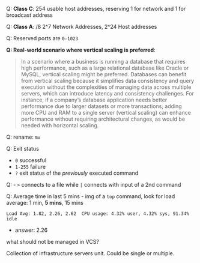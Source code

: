 Q: **Class C**: 254 usable host addresses, reserving 1 for network and 1 for broadcast address

Q: **Class A**: /8 2^7 Network Addresses, 2^24 Host addresses

Q: Reserved ports are `0-1023`

**Q: Real-world scenario where vertical scaling is preferred**:

> In a scenario where a business is running a database that requires high performance, such as a large relational database like Oracle or MySQL, vertical scaling might be preferred. Databases can benefit from vertical scaling because it simplifies data consistency and query execution without the complexities of managing data across multiple servers, which can introduce latency and consistency challenges. 
> For instance, if a company’s database application needs better performance due to larger datasets or more transactions, adding more CPU and RAM to a single server (vertical scaling) can enhance performance without requiring architectural changes, as would be needed with horizontal scaling.

Q: rename: `mv`

Q: Exit status
  - `0` successful
  - `1-255` failure
  - `?` exit status of the *previously* executed command

Q: - `>` connects to a file while `|` connects with input of a 2nd command

Q: Average time in last 5 mins
    - img of a `top` command, look for load average: 1 min, **5 mins**, 15 mins
  ```
  Load Avg: 1.82, 2.26, 2.62  CPU usage: 4.32% user, 4.32% sys, 91.34% idle
  ```
  - answer: 2.26

what should not be managed in VCS?

Collection of infrastructure servers unit. Could be single or multiple.